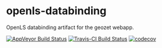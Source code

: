 openls-databinding
==================

OpenLS databinding artifact for the geozet webapp.

[![AppVeyor Build Status](https://ci.appveyor.com/api/projects/status/t4me0fb8nvna01aq?svg=true)](https://ci.appveyor.com/project/mprins/openls-databinding)
[![Travis-CI Build Status](https://travis-ci.com/geozet/openls-databinding.svg?branch=master)](https://travis-ci.com/geozet/openls-databinding)
[![codecov](https://codecov.io/gh/geozet/openls-databinding/branch/master/graph/badge.svg?token=OQXsaXMtFM)](https://codecov.io/gh/geozet/openls-databinding)
